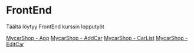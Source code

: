 # FrontEnd
Täältä löytyy FrontEnd kurssin lopputyöt

[MycarShop - App](/carshop/src/App.js)
[MycarShop - AddCar](/carshop/src/components/AddCar.js)
[MycarShop - CarList](/carshop/src/components/CarList.js)
[MycarShop - EditCar](/carshop/src/components/EditCar.js)
